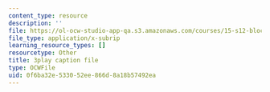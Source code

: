 ```yaml
---
content_type: resource
description: ''
file: https://ol-ocw-studio-app-qa.s3.amazonaws.com/courses/15-s12-blockchain-and-money-fall-2018/0f6ba32e533052ee866d8a18b57492ea_ObGYNQLG3us.vtt
file_type: application/x-subrip
learning_resource_types: []
resourcetype: Other
title: 3play caption file
type: OCWFile
uid: 0f6ba32e-5330-52ee-866d-8a18b57492ea
---
```

